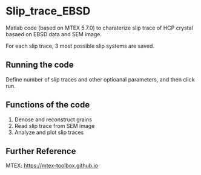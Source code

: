 # Slip_trace_EBSD

Matlab code (based on MTEX 5.7.0) to charaterize slip trace of HCP crystal basaed on EBSD data and SEM image.

For each slip trace,  3 most possible slip systems are saved.


Running the code
-----------------------------------------------------------------------------------------
Define number of slip traces and other optioanal parameters, and then click run.


Functions of the code
-----------------------------------------------------------------------------------------
1. Denose and reconstruct grains
2. Read slip trace from SEM image
3. Analyze and plot slip traces


Further Reference
-----------------------------------------------------------------------------------------
MTEX: https://mtex-toolbox.github.io
